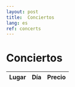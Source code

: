 ```yaml
---
layout: post
title:  Conciertos
lang: es
ref: concerts
---
```


# Conciertos

| Lugar                                     | Día           | Precio            |
|-------------------------------------------|---------------|-------------------|
